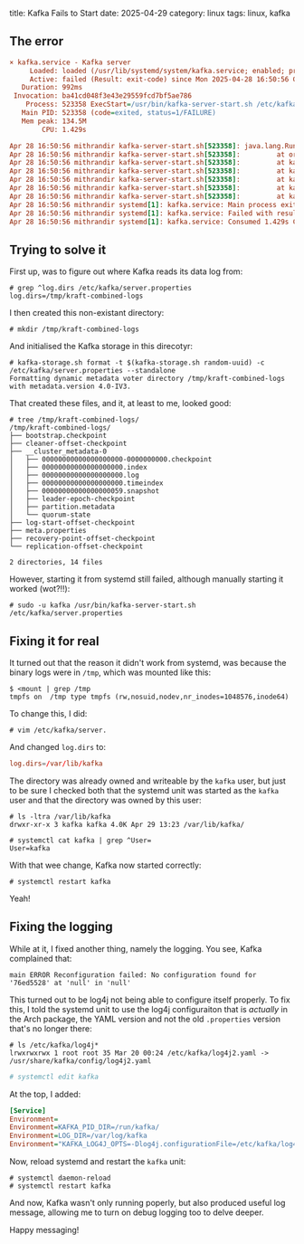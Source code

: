 title: Kafka Fails to Start
date: 2025-04-29
category: linux
tags: linux, kafka

## The error
```ini
× kafka.service - Kafka server
     Loaded: loaded (/usr/lib/systemd/system/kafka.service; enabled; preset: disabled)
     Active: failed (Result: exit-code) since Mon 2025-04-28 16:50:56 CEST; 19h ago
   Duration: 992ms
 Invocation: ba41cd048f3e43e29559fcd7bf5ae786
    Process: 523358 ExecStart=/usr/bin/kafka-server-start.sh /etc/kafka/server.properties (code=exited, status=1/FAILURE)
   Main PID: 523358 (code=exited, status=1/FAILURE)
   Mem peak: 134.5M
        CPU: 1.429s

Apr 28 16:50:56 mithrandir kafka-server-start.sh[523358]: java.lang.RuntimeException: No readable meta.properties files found.
Apr 28 16:50:56 mithrandir kafka-server-start.sh[523358]:         at org.apache.kafka.metadata.properties.MetaPropertiesEnsemble.verify(MetaPropertiesEnsemble.java:480) ~[kafka-metadata-4.0.0.jar:?]
Apr 28 16:50:56 mithrandir kafka-server-start.sh[523358]:         at kafka.server.KafkaRaftServer$.initializeLogDirs(KafkaRaftServer.scala:141) ~[kafka_2.13-4.0.0.jar:?]
Apr 28 16:50:56 mithrandir kafka-server-start.sh[523358]:         at kafka.server.KafkaRaftServer.<init>(KafkaRaftServer.scala:56) ~[kafka_2.13-4.0.0.jar:?]
Apr 28 16:50:56 mithrandir kafka-server-start.sh[523358]:         at kafka.Kafka$.buildServer(Kafka.scala:68) ~[kafka_2.13-4.0.0.jar:?]
Apr 28 16:50:56 mithrandir kafka-server-start.sh[523358]:         at kafka.Kafka$.main(Kafka.scala:75) [kafka_2.13-4.0.0.jar:?]
Apr 28 16:50:56 mithrandir kafka-server-start.sh[523358]:         at kafka.Kafka.main(Kafka.scala) [kafka_2.13-4.0.0.jar:?]
Apr 28 16:50:56 mithrandir systemd[1]: kafka.service: Main process exited, code=exited, status=1/FAILURE
Apr 28 16:50:56 mithrandir systemd[1]: kafka.service: Failed with result 'exit-code'.
Apr 28 16:50:56 mithrandir systemd[1]: kafka.service: Consumed 1.429s CPU time, 134.5M memory peak.
```

## Trying to solve it

First up, was to figure out where Kafka reads its data log from:

```text
# grep ^log.dirs /etc/kafka/server.properties
log.dirs=/tmp/kraft-combined-logs
```

I then created this non-existant directory:
```text
# mkdir /tmp/kraft-combined-logs
```


And initialised the Kafka storage in this direcotyr:
```text
# kafka-storage.sh format -t $(kafka-storage.sh random-uuid) -c /etc/kafka/server.properties --standalone
Formatting dynamic metadata voter directory /tmp/kraft-combined-logs with metadata.version 4.0-IV3.
```

That created these files, and it, at least to me, looked good: 
```text
# tree /tmp/kraft-combined-logs/
/tmp/kraft-combined-logs/
├── bootstrap.checkpoint
├── cleaner-offset-checkpoint
├── __cluster_metadata-0
│   ├── 00000000000000000000-0000000000.checkpoint
│   ├── 00000000000000000000.index
│   ├── 00000000000000000000.log
│   ├── 00000000000000000000.timeindex
│   ├── 00000000000000000059.snapshot
│   ├── leader-epoch-checkpoint
│   ├── partition.metadata
│   └── quorum-state
├── log-start-offset-checkpoint
├── meta.properties
├── recovery-point-offset-checkpoint
└── replication-offset-checkpoint

2 directories, 14 files
```

However, starting it from systemd still failed, although manually
starting it worked (wot?!!):

```text
# sudo -u kafka /usr/bin/kafka-server-start.sh /etc/kafka/server.properties
```

## Fixing it for real

It turned out that the reason it didn't work from systemd, was because
the binary logs were in `/tmp`, which was mounted like this:

```text
$ <mount | grep /tmp
tmpfs on  /tmp type tmpfs (rw,nosuid,nodev,nr_inodes=1048576,inode64)
```

To change this, I did:
```text
# vim /etc/kafka/server.
```

And changed `log.dirs` to:
```conf
log.dirs=/var/lib/kafka
```

The directory was already owned and writeable by the `kafka` user, but
just to be sure I checked both that the systemd unit was started as
the `kafka` user and that the directory was owned by this user:

```text
# ls -ltra /var/lib/kafka
drwxr-xr-x 3 kafka kafka 4.0K Apr 29 13:23 /var/lib/kafka/
```

```text
# systemctl cat kafka | grep ^User=
User=kafka
```

With that wee change, Kafka now started correctly:
```text
# systemctl restart kafka
```

Yeah!

## Fixing the logging

While at it, I fixed another thing, namely the logging. You see, Kafka
complained that:

```text
main ERROR Reconfiguration failed: No configuration found for '76ed5528' at 'null' in 'null'
```

This turned out to be log4j not being able to configure itself
properly.  To fix this, I told the systemd unit to use the log4j
configuraiton that is _actually_ in the Arch package, the YAML version
and not the old `.properties` version that's no longer there:

```text
# ls /etc/kafka/log4j*
lrwxrwxrwx 1 root root 35 Mar 20 00:24 /etc/kafka/log4j2.yaml -> /usr/share/kafka/config/log4j2.yaml
```

```ini
# systemctl edit kafka
```

At the top, I added:
```ini
[Service]
Environment=
Environment=KAFKA_PID_DIR=/run/kafka/
Environment=LOG_DIR=/var/log/kafka
Environment="KAFKA_LOG4J_OPTS=-Dlog4j.configurationFile=/etc/kafka/log4j2.yaml"
```

Now, reload systemd and restart the `kafka` unit:

```text
# systemctl daemon-reload
# systemctl restart kafka
```

And now, Kafka wasn't only running poperly, but also produced useful
log message, allowing me to turn on debug logging too to delve deeper.

Happy messaging!
